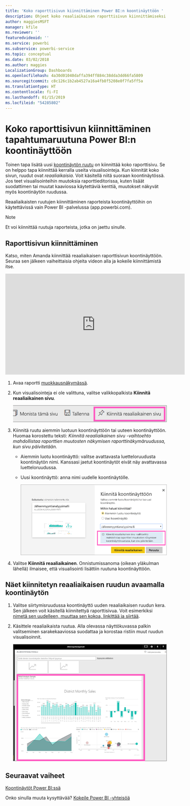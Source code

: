 ```yaml
---
title: 'Koko raporttisivun kiinnittäminen Power BI:n koontinäyttöön '
description: Ohjeet koko reaaliaikaisen raporttisivun kiinnittämiseksi Power BI:n koontinäyttöön raportista.
author: maggiesMSFT
manager: kfile
ms.reviewer: ''
featuredvideoid: ''
ms.service: powerbi
ms.subservice: powerbi-service
ms.topic: conceptual
ms.date: 03/02/2018
ms.author: maggies
LocalizationGroup: Dashboards
ms.openlocfilehash: 4a30d01040daffa394ff884c38dda3dd66fa5809
ms.sourcegitcommit: c8c126c1b2ab4527a16a4fb8f5208e0f7fa5ff5a
ms.translationtype: HT
ms.contentlocale: fi-FI
ms.lasthandoff: 01/15/2019
ms.locfileid: "54285802"
---
```

# <a name="pin-an-entire-report-page-as-a-live-tile-to-a-power-bi-dashboard"></a>Koko raporttisivun kiinnittäminen tapahtumaruutuna Power BI:n koontinäyttöön
Toinen tapa lisätä uusi [koontinäytön ruutu](consumer/end-user-tiles.md) on kiinnittää koko raporttisivu. Se on helppo tapa kiinnittää kerralla useita visualisointeja.  Kun kiinnität koko sivun, ruudut ovat *reaaliaikaisia*. Voit käsitellä niitä suoraan koontinäytössä. Jos teet visualisointeihin muutoksia raporttieditorissa, kuten lisäät suodattimen tai muutat kaaviossa käytettäviä kenttiä, muutokset näkyvät myös koontinäytön ruudussa.  

Reaaliaikaisten ruutujen kiinnittäminen raporteista koontinäyttöihin on käytettävissä vain Power BI -palvelussa (app.powerbi.com).

> [!NOTE]
> Et voi kiinnittää ruutuja raporteista, jotka on jaettu sinulle.
> 
> 

## <a name="pin-a-report-page"></a>Raporttisivun kiinnittäminen
Katso, miten Amanda kiinnittää reaaliaikaisen raporttisivun koontinäyttöön. Seuraa sen jälkeen vaiheittaisia ohjeita videon alla ja kokeile kiinnittämistä itse.

<iframe width="560" height="315" src="https://www.youtube.com/embed/EzhfBpPboPA" frameborder="0" allowfullscreen></iframe>


1. Avaa raportti [muokkausnäkymässä](service-interact-with-a-report-in-editing-view.md).
2. Kun visualisointeja ei ole valittuna, valitse valikkopalkista **Kiinnitä reaaliaikainen sivu**.
   
   ![Kiinnitä reaaliaikainen sivu -kuvake](media/service-dashboard-pin-live-tile-from-report/pbi-pin-live-page.png) 
3. Kiinnitä ruutu aiemmin luotuun koontinäyttöön tai uuteen koontinäyttöön. Huomaa korostettu teksti: *Kiinnitä reaaliaikainen sivu -vaihtoehto mahdollistaa raporttien muutosten näkymisen raporttinäkymäruudussa, kun sivu päivitetään.*
   
   * Aiemmin luotu koontinäyttö: valitse avattavasta luetteloruudusta koontinäytön nimi. Kanssasi jaetut koontinäytöt eivät näy avattavassa luetteloruudussa.
   * Uusi koontinäyttö: anna nimi uudelle koontinäytölle.
     
     ![Kiinnitä koontinäyttöön -valintaikkuna](media/service-dashboard-pin-live-tile-from-report/pbi-pin-live-page-dialog.png)
4. Valitse **Kiinnitä reaaliaikainen**. Onnistumissanoma (oikean yläkulman lähellä) ilmaisee, että visualisointi lisättiin ruutuna koontinäyttöön.

## <a name="open-the-dashboard-to-see-the-pinned-live-tile"></a>Näet kiinnitetyn reaaliaikaisen ruudun avaamalla koontinäytön
1. Valitse siirtymisruudussa koontinäyttö uuden reaaliaikaisen ruudun kera. Sen jälkeen voit käsitellä kiinnitettyä raporttisivua. Voit esimerkiksi [nimetä sen uudelleen, muuttaa sen kokoa, linkittää ja siirtää](service-dashboard-edit-tile.md).  
2. Käsittele reaaliaikaista ruutua.  Alla olevassa näyttökuvassa palkin valitseminen sarakekaaviossa suodattaa ja korostaa ristiin muut ruudun visualisoinnit.
   
    ![reaaliaikaisen ruudun sisältävät koontinäytöt](media/service-dashboard-pin-live-tile-from-report/pbi-live-tile.png)

## <a name="next-steps"></a>Seuraavat vaiheet
[Koontinäytöt Power BI:ssä](consumer/end-user-dashboards.md)

Onko sinulla muuta kysyttävää? [Kokeile Power BI -yhteisöä](http://community.powerbi.com/)


